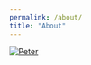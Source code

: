 ```yaml
---
permalink: /about/
title: "About"
---
```


[![Peter](https://zhangchunsheng.github.io/images/bio-photo.png)](https://github.com/zhangchunsheng)
